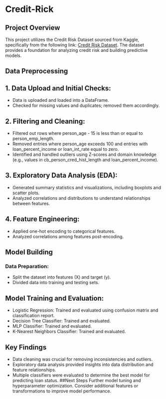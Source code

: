 # Credit-Rick
## Project Overview
This project utilizes the Credit Risk Dataset sourced from Kaggle, specifically from the following link: [Credit Risk Dataset](https://www.kaggle.com/datasets/laotse/credit-risk-dataset
). The dataset provides a foundation for analyzing credit risk and building predictive models.
## Data Preprocessing
## 1. Data Upload and Initial Checks:

- Data is uploaded and loaded into a DataFrame.
- Checked for missing values and duplicates; removed them accordingly.
## 2. Filtering and Cleaning:

- Filtered out rows where person_age - 15 is less than or equal to person_emp_length.
- Removed entries where person_age exceeds 100 and entries with loan_percent_income or loan_int_rate equal to zero.
- Identified and handled outliers using Z-scores and domain knowledge (e.g., values in cb_person_cred_hist_length and loan_percent_income).
## 3. Exploratory Data Analysis (EDA):

- Generated summary statistics and visualizations, including boxplots and scatter plots.
- Analyzed correlations and distributions to understand relationships between features.
## 4. Feature Engineering:

- Applied one-hot encoding to categorical features.
- Analyzed correlations among features post-encoding.
## Model Building
### Data Preparation:

- Split the dataset into features (X) and target (y).
- Divided data into training and testing sets.
## Model Training and Evaluation:

- Logistic Regression: Trained and evaluated using confusion matrix and classification report.
- Decision Tree Classifier: Trained and evaluated.
- MLP Classifier: Trained and evaluated.
- K-Nearest Neighbors Classifier: Trained and evaluated.
## Key Findings
- Data cleaning was crucial for removing inconsistencies and outliers.
- Exploratory data analysis provided insights into data distribution and feature relationships.
- Multiple classifiers were evaluated to determine the best model for predicting loan status.
##Next Steps
Further model tuning and hyperparameter optimization.
Consider additional features or transformations to improve model performance.
